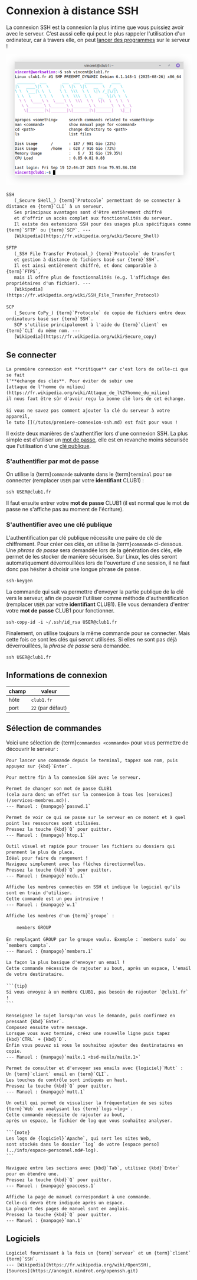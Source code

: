 Connexion à distance SSH
========================

La connexion SSH est la connexion la plus intime que vous puissiez avoir avec le serveur.
C’est aussi celle qui peut le plus rappeler l'utilisation d'un ordinateur,
car à travers elle, on peut [lancer des programmes](#sélection-de-commandes) sur le serveur !

![capture d'écran d'un émulateur de terminal après une connexion SSH au serveur CLUB1](ssh/terminal.png)

```{glossary}
SSH
   (_Secure SHell_) {term}`Protocole` permettant de se connecter à distance en {term}`CLI` à un serveur.
   Ses principaux avantages sont d'être entièrement chiffré
   et d'offrir un accès complet aux fonctionnalités du serveur.
   Il existe des extensions SSH pour des usages plus spécifiques comme {term}`SFTP` ou {term}`SCP`. ---
   [Wikipedia](https://fr.wikipedia.org/wiki/Secure_Shell)

SFTP
   (_SSH File Transfer Protocol_) {term}`Protocole` de transfert
   et gestion à distance de fichiers basé sur {term}`SSH`.
   Il est ainsi entièrement chiffré, et donc comparable à {term}`FTPS`,
   mais il offre plus de fonctionnalités (e.g. l'affichage des propriétaires d'un fichier). ---
   [Wikipedia](https://fr.wikipedia.org/wiki/SSH_File_Transfer_Protocol)

SCP
   (_Secure CoPy_) {term}`Protocole` de copie de fichiers entre deux ordinateurs basé sur {term}`SSH`.
   SCP s'utilise principalement à l'aide du {term}`client` en {term}`CLI` du même nom. ---
   [Wikipedia](https://fr.wikipedia.org/wiki/Secure_copy)
```

Se connecter
------------

```{warning}
La première connexion est **critique** car c'est lors de celle-ci que se fait
l'**échange des clés**. Pour éviter de subir une
[attaque de l'homme du milieu](https://fr.wikipedia.org/wiki/Attaque_de_l%27homme_du_milieu)
il nous faut être sûr d'avoir reçu la bonne clé lors de cet échange.

Si vous ne savez pas comment ajouter la clé du serveur à votre appareil,
le tuto [](/tutos/premiere-connexion-ssh.md) est fait pour vous !
```

Il existe deux manières de s'authentifier lors d'une connexion SSH.
La plus simple est d'utiliser un [mot de passe](#sauthentifier-par-mot-de-passe),
elle est en revanche moins sécurisée que l'utilisation d'une
[clé publique](#sauthentifier-avec-une-clé-publique).

### S'authentifier par mot de passe

On utilise la {term}`commande` suivante dans le {term}`terminal` pour se connecter
(remplacer `USER` par votre **identifiant** CLUB1) :

    ssh USER@club1.fr

Il faut ensuite entrer votre **mot de passe** CLUB1 (il est normal que le mot de passe ne s'affiche pas au moment de l'écriture).


### S'authentifier avec une clé publique

L'authentification par clé publique nécessite une paire de clé de chiffrement.
Pour créer ces clés, on utilise la {term}`commande` ci-dessous.
Une _phrase de passe_ sera demandée lors de la génération des clés,
elle permet de les stocker de manière sécurisée.
Sur Linux, les clés seront automatiquement déverrouillées lors de l'ouverture d'une session,
il ne faut donc pas hésiter à choisir une longue phrase de passe.

    ssh-keygen

La commande qui suit va permettre d'envoyer la partie publique de la clé vers
le serveur, afin de pouvoir l'utiliser comme méthode d'authentification
(remplacer `USER` par votre **identifiant** CLUB1).
Elle vous demandera d'entrer votre **mot de passe** CLUB1 pour fonctionner.

    ssh-copy-id -i ~/.ssh/id_rsa USER@club1.fr

Finalement, on utilise toujours la même commande pour se connecter.
Mais cette fois ce sont les clés qui seront utilisées.
Si elles ne sont pas déjà déverrouillées, la _phrase de passe_ sera demandée.

    ssh USER@club1.fr

Informations de connexion
-------------------------

| champ            | valeur            |
| ---------------- | ----------------- |
| hôte             | `club1.fr`        |
| port             | `22` (par défaut) |


Sélection de commandes
----------------------

Voici une sélection de {term}`commandes <commande>` pour vous permettre de découvrir le serveur :

```{tip}
Pour lancer une commande depuis le terminal, tappez son nom, puis appuyez sur {kbd}`Enter`.
```

```{commande} exit
Pour mettre fin à la connexion SSH avec le serveur.
```

```{commande} passwd
Permet de changer son mot de passe CLUB1
(cela aura donc un effet sur la connexion à tous les [services](/services-membres.md)).
--- Manuel : {manpage}`passwd.1`
```

```{commande} htop
Permet de voir ce qui se passe sur le serveur en ce moment et à quel point les ressources sont utilisées.  
Pressez la touche {kbd}`Q` pour quitter.
--- Manuel : {manpage}`htop.1`
```

```{commande} ncdu
Outil visuel et rapide pour trouver les fichiers ou dossiers qui prennent le plus de place.
Idéal pour faire du rangement !
Naviguez simplement avec les flèches directionnelles.
Pressez la touche {kbd}`Q` pour quitter.
--- Manuel : {manpage}`ncdu.1`
```

```{commande} w
Affiche les membres connectés en SSH et indique le logiciel qu'ils sont en train d'utiliser.
Cette commande est un peu intrusive !
--- Manuel : {manpage}`w.1`
```

```{commande} members
Affiche les membres d'un {term}`groupe` :

    members GROUP

En remplaçant GROUP par le groupe voulu. Exemple : `members sudo` ou `members compta`.
--- Manuel : {manpage}`members.1`
```

````{commande} mailx
La façon la plus basique d'envoyer un email !
Cette commande nécessite de rajouter au bout, après un espace, l'email de votre destinataire.

```{tip}
Si vous envoyez à un membre CLUB1, pas besoin de rajouter `@club1.fr` !
```

Renseignez le sujet lorsqu'on vous le demande, puis confirmez en pressant {kbd}`Enter`.
Composez ensuite votre message.
Lorsque vous avez terminé, créez une nouvelle ligne puis tapez {kbd}`CTRL` + {kbd}`D`.
Enfin vous pouvez si vous le souhaitez ajouter des destinataires en copie.
--- Manuel : {manpage}`mailx.1 <bsd-mailx/mailx.1>`
````

```{commande} mutt
Permet de consulter et d'envoyer ses emails avec {logiciel}`Mutt` :
Un {term}`client` email en {term}`CLI`.
Les touches de contrôle sont indiqués en haut.
Pressez la touche {kbd}`Q` pour quitter.
--- Manuel : {manpage}`mutt.1`
```

````{commande} goaccess
Un outil qui permet de visualiser la fréquentation de ses sites {term}`Web` en analysant les {term}`logs <log>`.
Cette commande nécessite de rajouter au bout,
après un espace, le fichier de log que vous souhaitez analyser.

```{note}
Les logs de {logiciel}`Apache`, qui sert les sites Web,
sont stockés dans le dossier `log` de votre [espace perso](../info/espace-personnel.md#-log).
```

Naviguez entre les sections avec {kbd}`Tab`, utilisez {kbd}`Enter` pour en étendre une.  
Pressez la touche {kbd}`Q` pour quitter.
--- Manuel : {manpage}`goaccess.1`
````

```{commande} man
Affiche la page de manuel correspondant à une commande.
Celle-ci devra être indiquée après un espace.
La plupart des pages de manuel sont en anglais.  
Pressez la touche {kbd}`Q` pour quitter.
--- Manuel : {manpage}`man.1`
```

Logiciels
---------

```{logiciel} OpenSSH
Logiciel fournissant à la fois un {term}`serveur` et un {term}`client` {term}`SSH`.
--- [Wikipedia](https://fr.wikipedia.org/wiki/OpenSSH),
[Sources](https://anongit.mindrot.org/openssh.git)
```
